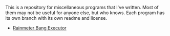 This is a repository for miscellaneous programs that I've written. Most of them may not be useful for anyone else, but who knows. Each program has its own branch with its own readme and license.

- [Rainmeter Bang Executor](https://github.com/Kapiainen/Miscellaneous/tree/rainmeter-bang-executor)
